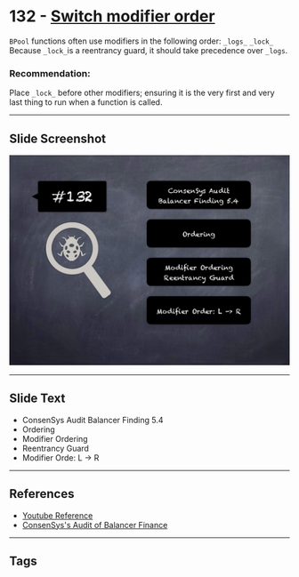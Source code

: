 
# 132 - [Switch modifier order](./Switch%20modifier%20order.md)

`BPool` functions often use modifiers in the following order: `_logs_` `_lock_` Because `_lock_`is a reentrancy guard, it should take precedence over `_logs`.

### Recommendation:
Place `_lock_` before other modifiers; ensuring it is the very first and very last thing to run when a function is called.
___
## Slide Screenshot
![132.jpg](../../images/8.%20Audit%20Findings%20201/132.jpg)
___
## Slide Text
- ConsenSys Audit Balancer Finding 5.4
- Ordering
- Modifier Ordering
- Reentrancy Guard
- Modifier Orde: L -> R
___
## References
- [Youtube Reference](https://youtu.be/yphqu2N35X4?t=637)
- [ConsenSys's Audit of Balancer Finance](https://consensys.net/diligence/audits/2020/05/balancer-finance/#switch-modifier-order-in-bpool)
___
## Tags

